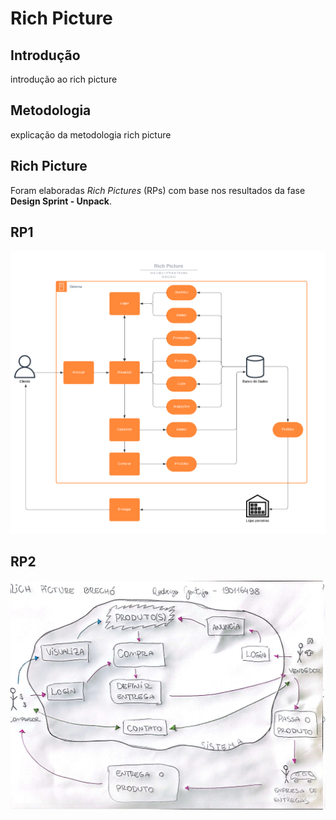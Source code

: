 # Rich Picture

## Introdução 

introdução ao rich picture

## Metodologia

explicação da metodologia rich picture

## Rich Picture
Foram elaboradas *Rich Pictures* (RPs) com base nos resultados da fase **Design Sprint - Unpack**.

## RP1

![Rich Picture 1: Elaborado por Ana L. H. Ferreira](../RichPicture/RP1.png)

## RP2

![Rich Picture 2: Elaborado por Rodrigo Gontijo](../RichPicture/RP2.jpeg)
